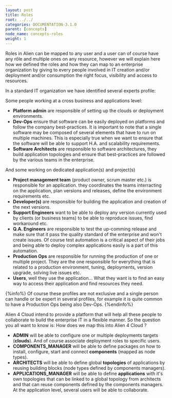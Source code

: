 ```yaml
---
layout: post
title: Roles
root: ../../
categories: DOCUMENTATION-3.1.0
parent: [concepts]
node_name: concepts-roles
weight: 1
---
```


Roles in Alien can be mapped to any user and a user can of course have any rôle and multiple ones on any resource, however we will explain here how we defined the roles and how they can map to an enterprise organization by giving to every people involved in IT creation and/or deployment and/or consumption the right focus, visibility and access to resources.

In a standard IT organization we have identified several experts profile:

Some people working at a cross business and applications level:

* __Platform admin__ are responsible of setting up the clouds or deployment environments.
* __Dev-Ops__ ensure that software can be easily deployed on platforms and follow the company best-practices. It is important to note that a single software may be composed of several elements that have to run on multiple machines. This is especially true when we want to ensure that the software will be able to support H.A. and scalability requirements.
* __Software Architects__ are responsible to software architectures, they build application topologies and ensure that best-practices are followed by the various teams in the enterprise.

And some working on dedicated application(s) and project(s)

* __Project management team__ (product owner, scrum master etc.) is responsible for an application. they coordinates the teams interracting on the application, plan versions and releases, define the environment requirements etc.
* __Developer(s)__ are responsible for building the application and creation of the next versions.
* __Support Engineers__ want to be able to deploy any version currently used by clients (or business teams) to be able to reproduce issues, find workaround etc.
* __Q.A. Engineers__ are responsible to test the up-comming release and make sure that it pass the quality standard of the enterprise and won't create issues. Of course test automation is a critical aspect of their jobs and being able to deploy complex applications easily is a part of this automation.
* __Production Ops__ are responsible for running the production of one or multiple project. They are the one responsible for everything that is related to a production environment, tuning, deployments, version upgrade, solving live issues etc.
* __Users__, well they use the application... What they want is to find an easy way to access their application and find resources they need.

{%info%}
 Of course these profiles are not exclusive and a single person can handle or be expert in several profiles, for example it is quite common to have a Production Ops being also Dev-Ops.
 {%endinfo%}

Alien 4 Cloud intend to provide a platform that will help all these people to collaborate to build the enterprise IT in a flexible manner. So the question you all want to know is: How does we map this into Alien 4 Cloud ?

 * __ADMIN__ will be able to configure one or multiple deployments targets (__clouds__). And of course associate deployment roles to specific users.
 * __COMPONENTS_MANAGER__ will be able to define packages on how to install, configure, start and connect __components__ (mapped as node types).
 * __ARCHITECTS__ will be able to define global __topologies__ of applications by reusing building blocks (node types defined by components managers).
 * __APPLICATIONS_MANAGER__ will be able to define __applications__ with it's own topologies that can be linked to a global topology from architects and that can reuse components defined by the components managers. At the application level, several users will be able to collaborate.
